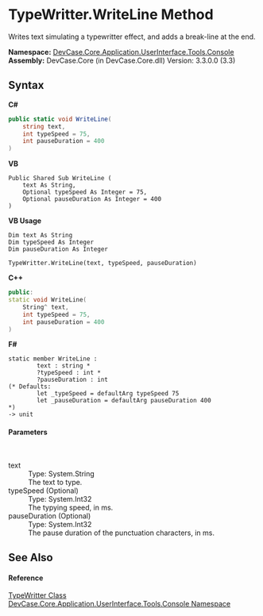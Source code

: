 # TypeWritter.WriteLine Method 
 

Writes text simulating a typewritter effect, and adds a break-line at the end.

**Namespace:**&nbsp;<a href="N_DevCase_Core_Application_UserInterface_Tools_Console">DevCase.Core.Application.UserInterface.Tools.Console</a><br />**Assembly:**&nbsp;DevCase.Core (in DevCase.Core.dll) Version: 3.3.0.0 (3.3)

## Syntax

**C#**<br />
``` C#
public static void WriteLine(
	string text,
	int typeSpeed = 75,
	int pauseDuration = 400
)
```

**VB**<br />
``` VB
Public Shared Sub WriteLine ( 
	text As String,
	Optional typeSpeed As Integer = 75,
	Optional pauseDuration As Integer = 400
)
```

**VB Usage**<br />
``` VB Usage
Dim text As String
Dim typeSpeed As Integer
Dim pauseDuration As Integer

TypeWritter.WriteLine(text, typeSpeed, pauseDuration)
```

**C++**<br />
``` C++
public:
static void WriteLine(
	String^ text, 
	int typeSpeed = 75, 
	int pauseDuration = 400
)
```

**F#**<br />
``` F#
static member WriteLine : 
        text : string * 
        ?typeSpeed : int * 
        ?pauseDuration : int 
(* Defaults:
        let _typeSpeed = defaultArg typeSpeed 75
        let _pauseDuration = defaultArg pauseDuration 400
*)
-> unit 

```


#### Parameters
&nbsp;<dl><dt>text</dt><dd>Type: System.String<br />The text to type.</dd><dt>typeSpeed (Optional)</dt><dd>Type: System.Int32<br />The typying speed, in ms.</dd><dt>pauseDuration (Optional)</dt><dd>Type: System.Int32<br />The pause duration of the punctuation characters, in ms.</dd></dl>

## See Also


#### Reference
<a href="T_DevCase_Core_Application_UserInterface_Tools_Console_TypeWritter">TypeWritter Class</a><br /><a href="N_DevCase_Core_Application_UserInterface_Tools_Console">DevCase.Core.Application.UserInterface.Tools.Console Namespace</a><br />